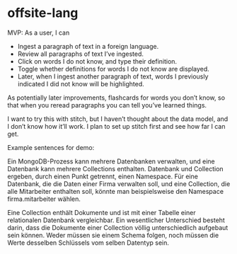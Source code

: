 # offsite-lang

MVP:
As a user, I can
- Ingest a paragraph of text in a foreign language.
- Review all paragraphs of text I’ve ingested.
- Click on words I do not know, and type their definition.
- Toggle whether definitions for words I do not know are displayed.
- Later, when I ingest another paragraph of text, words I previously indicated I did not know will be highlighted.

As potentially later improvements, flashcards for words you don’t know, so that when you reread paragraphs you can tell you’ve learned things.

I want to try this with stitch, but I haven’t thought about the data model, and I don’t know how it’ll work. I plan to set up stitch first and see how far I can get.

Example sentences for demo:

Ein MongoDB-Prozess kann mehrere Datenbanken verwalten, und eine Datenbank kann mehrere Collections enthalten. Datenbank und Collection ergeben, durch einen Punkt getrennt, einen Namespace. Für eine Datenbank, die die Daten einer Firma verwalten soll, und eine Collection, die alle Mitarbeiter enthalten soll, könnte man beispielsweise den Namespace firma.mitarbeiter wählen.

Eine Collection enthält Dokumente und ist mit einer Tabelle einer relationalen Datenbank vergleichbar. Ein wesentlicher Unterschied besteht darin, dass die Dokumente einer Collection völlig unterschiedlich aufgebaut sein können. Weder müssen sie einem Schema folgen, noch müssen die Werte desselben Schlüssels vom selben Datentyp sein.
